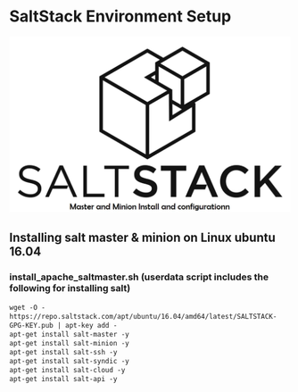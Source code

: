 # SaltStack Environment Setup

![saltstack](https://github.com/lethompson/saltstack-lab-env/blob/master/how-to-install-salt.png)

## Installing salt master & minion on Linux ubuntu 16.04

###  	install_apache_saltmaster.sh (userdata script includes the following for installing salt)

```
wget -O - https://repo.saltstack.com/apt/ubuntu/16.04/amd64/latest/SALTSTACK-GPG-KEY.pub | apt-key add -
apt-get install salt-master -y
apt-get install salt-minion -y
apt-get install salt-ssh -y
apt-get install salt-syndic -y
apt-get install salt-cloud -y
apt-get install salt-api -y

```
